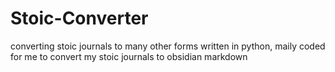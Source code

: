 # Stoic-Converter
converting stoic journals to many other forms written in python, maily coded for me to convert my stoic journals to obsidian markdown
